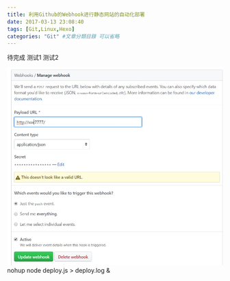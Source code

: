 ```yaml
---
title: 利用Github的Webhook进行静态网站的自动化部署
date: 2017-03-13 23:08:40
tags: [Git,Linux,Hexo]
categories: "Git" #文章分類目錄 可以省略
---
```


待完成
测试1
测试2

![logo](Github-webhook-vps\2017-03-13_230427.jpg)
nohup node deploy.js > deploy.log &